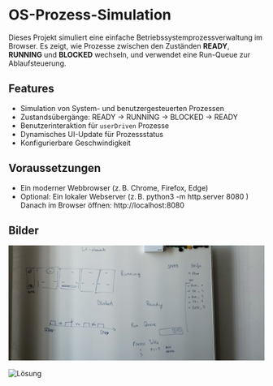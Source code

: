 # OS-Prozess-Simulation

Dieses Projekt simuliert eine einfache Betriebssystemprozessverwaltung im Browser. Es zeigt, wie Prozesse zwischen den Zuständen **READY**, **RUNNING** und **BLOCKED** wechseln, und verwendet eine Run-Queue zur Ablaufsteuerung.

## Features

- Simulation von System- und benutzergesteuerten Prozessen
- Zustandsübergänge: READY → RUNNING → BLOCKED → READY
- Benutzerinteraktion für `userDriven` Prozesse
- Dynamisches UI-Update für Prozessstatus
- Konfigurierbare Geschwindigkeit

## Voraussetzungen

- Ein moderner Webbrowser (z. B. Chrome, Firefox, Edge)
- Optional: Ein lokaler Webserver (z. B. python3 -m http.server 8080
)
  Danach im Browser öffnen: http://localhost:8080

## Bilder

[Aufgabe]: /aufgabe.jpg "Aufgabenstellung"
![Aufgabe]

[Lösung]: /Lösung.jpg "Unsere Lösung"
![Lösung]
